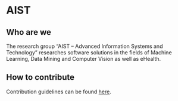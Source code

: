 # AIST

## Who are we

The research group “AIST – Advanced Information Systems and Technology” researches software solutions in the fields of Machine Learning, Data Mining and Computer Vision as well as eHealth.

## How to contribute

Contribution guidelines can be found [here](CONTRIBUTING.md).
